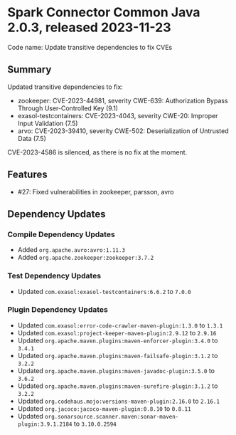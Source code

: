 # Spark Connector Common Java 2.0.3, released 2023-11-23

Code name: Update transitive dependencies to fix CVEs

## Summary
Updated transitive dependencies to fix:
* zookeeper: CVE-2023-44981, severity CWE-639: Authorization Bypass Through User-Controlled Key (9.1)
* exasol-testcontainers: CVE-2023-4043, severity CWE-20: Improper Input Validation (7.5)
* arvo: CVE-2023-39410, severity CWE-502: Deserialization of Untrusted Data (7.5)

CVE-2023-4586 is silenced, as there is no fix at the moment.

## Features

* #27: Fixed vulnerabilities in zookeeper, parsson, avro

## Dependency Updates

### Compile Dependency Updates

* Added `org.apache.avro:avro:1.11.3`
* Added `org.apache.zookeeper:zookeeper:3.7.2`

### Test Dependency Updates

* Updated `com.exasol:exasol-testcontainers:6.6.2` to `7.0.0`

### Plugin Dependency Updates

* Updated `com.exasol:error-code-crawler-maven-plugin:1.3.0` to `1.3.1`
* Updated `com.exasol:project-keeper-maven-plugin:2.9.12` to `2.9.16`
* Updated `org.apache.maven.plugins:maven-enforcer-plugin:3.4.0` to `3.4.1`
* Updated `org.apache.maven.plugins:maven-failsafe-plugin:3.1.2` to `3.2.2`
* Updated `org.apache.maven.plugins:maven-javadoc-plugin:3.5.0` to `3.6.2`
* Updated `org.apache.maven.plugins:maven-surefire-plugin:3.1.2` to `3.2.2`
* Updated `org.codehaus.mojo:versions-maven-plugin:2.16.0` to `2.16.1`
* Updated `org.jacoco:jacoco-maven-plugin:0.8.10` to `0.8.11`
* Updated `org.sonarsource.scanner.maven:sonar-maven-plugin:3.9.1.2184` to `3.10.0.2594`
